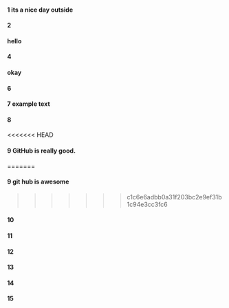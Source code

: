 #### 1 its a nice day outside 
#### 2
#### hello
#### 4
#### okay
#### 6
#### 7 example text 
#### 8
<<<<<<< HEAD
#### 9 GitHub is really good.
=======
#### 9 git hub is awesome 
>>>>>>> c1c6e6adbb0a31f203bc2e9ef31b1c94e3cc3fc6
#### 10
#### 11
#### 12
#### 13
#### 14
#### 15